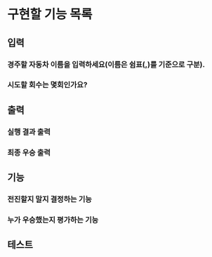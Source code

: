 # 구현할 기능 목록

## 입력

### 경주할 자동차 이름을 입력하세요(이름은 쉼표(,)를 기준으로 구분).

### 시도할 회수는 몇회인가요?

## 출력

### 실행 결과 출력

### 최종 우승 출력

## 기능

### 전진할지 말지 결정하는 기능

### 누가 우승했는지 평가하는 기능

## 테스트
